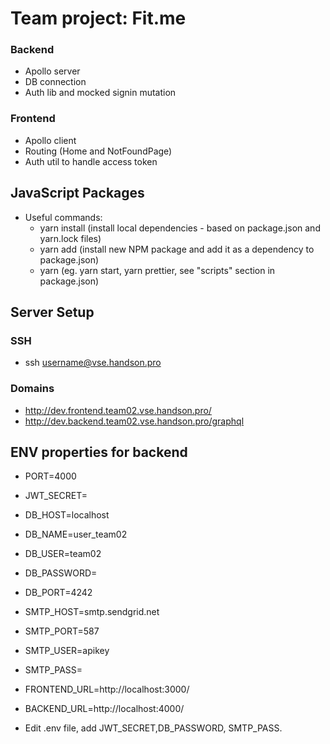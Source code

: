 # Team project: Fit.me 

### Backend

- Apollo server
- DB connection
- Auth lib and mocked signin mutation

### Frontend

- Apollo client
- Routing (Home and NotFoundPage)
- Auth util to handle access token

## JavaScript Packages

- Useful commands:
  - yarn install (install local dependencies - based on package.json and yarn.lock files)
  - yarn add <package-name> (install new NPM package and add it as a dependency to package.json)
  - yarn <script-name> (eg. yarn start, yarn prettier, see "scripts" section in package.json)
  
## Server Setup
### SSH 

- ssh username@vse.handson.pro

### Domains

- http://dev.frontend.team02.vse.handson.pro/
- http://dev.backend.team02.vse.handson.pro/graphql

## ENV properties for backend
- PORT=4000
- JWT_SECRET=
- DB_HOST=localhost
- DB_NAME=user_team02
- DB_USER=team02
- DB_PASSWORD=
- DB_PORT=4242
- SMTP_HOST=smtp.sendgrid.net
- SMTP_PORT=587
- SMTP_USER=apikey
- SMTP_PASS=
- FRONTEND_URL=http://localhost:3000/
- BACKEND_URL=http://localhost:4000/

- Edit .env file, add JWT_SECRET,DB_PASSWORD, SMTP_PASS.


